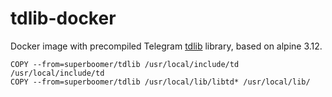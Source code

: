 # tdlib-docker

Docker image with precompiled Telegram [tdlib](https://github.com/tdlib/td) library, based on alpine 3.12.

```
COPY --from=superboomer/tdlib /usr/local/include/td /usr/local/include/td
COPY --from=superboomer/tdlib /usr/local/lib/libtd* /usr/local/lib/
```

